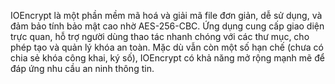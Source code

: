 IOEncrypt là một phần mềm mã hoá và giải mã file đơn giản, dễ sử dụng, và đảm bảo tính bảo mật cao nhờ AES-256-CBC. Ứng dụng cung cấp giao diện trực quan, hỗ trợ người dùng thao tác nhanh chóng với các thư mục, cho phép tạo và quản lý khóa an toàn. Mặc dù vẫn còn một số hạn chế (chưa có chia sẻ khóa công khai, ký số), IOEncrypt có khả năng mở rộng mạnh mẽ để đáp ứng nhu cầu an ninh thông tin.
